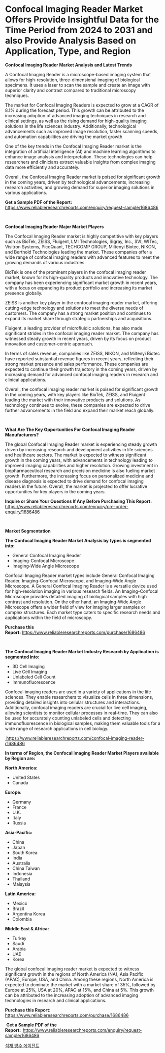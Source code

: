 <p><h1>Confocal Imaging Reader Market Offers Provide Insightful Data for the Time Period from 2024 to 2031 and also Provide Analysis Based on Application, Type, and Region</h1></p><p><strong>Confocal Imaging Reader Market Analysis and Latest Trends</strong></p>
<p><p>A Confocal Imaging Reader is a microscope-based imaging system that allows for high-resolution, three-dimensional imaging of biological specimens. It uses a laser to scan the sample and create an image with superior clarity and contrast compared to traditional microscopy techniques.</p><p>The market for Confocal Imaging Readers is expected to grow at a CAGR of 8.1% during the forecast period. This growth can be attributed to the increasing adoption of advanced imaging techniques in research and clinical settings, as well as the rising demand for high-quality imaging solutions in the life sciences industry. Additionally, technological advancements such as improved image resolution, faster scanning speeds, and automation capabilities are driving the market growth.</p><p>One of the key trends in the Confocal Imaging Reader market is the integration of artificial intelligence (AI) and machine learning algorithms to enhance image analysis and interpretation. These technologies can help researchers and clinicians extract valuable insights from complex imaging data more efficiently and accurately.</p><p>Overall, the Confocal Imaging Reader market is poised for significant growth in the coming years, driven by technological advancements, increasing research activities, and growing demand for superior imaging solutions in various applications.</p></p>
<p><strong>Get a Sample PDF of the Report:&nbsp;</strong> <a href="https://www.reliableresearchreports.com/enquiry/request-sample/1686486">https://www.reliableresearchreports.com/enquiry/request-sample/1686486</a></p>
<p>&nbsp;</p>
<p><strong>Confocal Imaging Reader Major Market Players</strong></p>
<p><p>The Confocal Imaging Reader market is highly competitive with key players such as BioTek, ZEISS, Fluigent, LMI Technologies, Sigray, Inc., SVI, WITec, Visitron Systems, PicoQuant, TECHCOMP GROUP, Miltenyi Biotec, NIKON, and Berthold Technologies leading the market. These companies offer a wide range of confocal imaging readers with advanced features to meet the growing demands of various industries.</p><p>BioTek is one of the prominent players in the confocal imaging reader market, known for its high-quality products and innovative technology. The company has been experiencing significant market growth in recent years, with a focus on expanding its product portfolio and increasing its market presence globally.</p><p>ZEISS is another key player in the confocal imaging reader market, offering cutting-edge technology and solutions to meet the diverse needs of customers. The company has a strong market position and continues to expand its market share through strategic partnerships and acquisitions.</p><p>Fluigent, a leading provider of microfluidic solutions, has also made significant strides in the confocal imaging reader market. The company has witnessed steady growth in recent years, driven by its focus on product innovation and customer-centric approach.</p><p>In terms of sales revenue, companies like ZEISS, NIKON, and Miltenyi Biotec have reported substantial revenue figures in recent years, reflecting their strong market presence and sales performance. These companies are expected to continue their growth trajectory in the coming years, driven by increasing demand for advanced confocal imaging readers in research and clinical applications.</p><p>Overall, the confocal imaging reader market is poised for significant growth in the coming years, with key players like BioTek, ZEISS, and Fluigent leading the market with their innovative products and solutions. As technology continues to evolve, these companies are expected to drive further advancements in the field and expand their market reach globally.</p></p>
<p>&nbsp;</p>
<p><strong>What Are The Key Opportunities For Confocal Imaging Reader Manufacturers?</strong></p>
<p><p>The global Confocal Imaging Reader market is experiencing steady growth driven by increasing research and development activities in life sciences and healthcare sectors. The market is expected to witness significant growth in the coming years, with advancements in technology leading to improved imaging capabilities and higher resolution. Growing investment in biopharmaceutical research and precision medicine is also fueling market growth. Furthermore, the increasing focus on personalized medicine and disease diagnosis is expected to drive demand for confocal imaging readers in the future. Overall, the market is projected to offer lucrative opportunities for key players in the coming years.</p></p>
<p><strong>Inquire or Share Your Questions If Any Before Purchasing This Report:</strong> <a href="https://www.reliableresearchreports.com/enquiry/pre-order-enquiry/1686486">https://www.reliableresearchreports.com/enquiry/pre-order-enquiry/1686486</a></p>
<p>&nbsp;</p>
<p><strong>Market Segmentation</strong></p>
<p><strong>The Confocal Imaging Reader Market Analysis by types is segmented into:</strong></p>
<p><ul><li>General Confocal Imaging Reader</li><li>Imaging-Confocal Microscope</li><li>Imaging-Wide Angle Microscope</li></ul></p>
<p><p>Confocal Imaging Reader market types include General Confocal Imaging Reader, Imaging-Confocal Microscope, and Imaging-Wide Angle Microscope. A General Confocal Imaging Reader is a versatile device used for high-resolution imaging in various research fields. An Imaging-Confocal Microscope provides detailed imaging of biological samples with high contrast and resolution. On the other hand, an Imaging-Wide Angle Microscope offers a wider field of view for imaging larger samples or complex structures. Each market type caters to specific research needs and applications within the field of microscopy.</p></p>
<p><strong>Purchase this Report:&nbsp;</strong><a href="https://www.reliableresearchreports.com/purchase/1686486">https://www.reliableresearchreports.com/purchase/1686486</a></p>
<p>&nbsp;</p>
<p><strong>The Confocal Imaging Reader Market Industry Research by Application is segmented into:</strong></p>
<p><ul><li>3D Cell Imaging</li><li>Live Cell Imaging</li><li>Unlabeled Cell Count</li><li>Immunofluorescence</li></ul></p>
<p><p>Confocal imaging readers are used in a variety of applications in the life sciences. They enable researchers to visualize cells in three dimensions, providing detailed insights into cellular structures and interactions. Additionally, confocal imaging readers are crucial for live cell imaging, allowing scientists to monitor cellular processes in real-time. They can also be used for accurately counting unlabeled cells and detecting immunofluorescence in biological samples, making them valuable tools for a wide range of research applications in cell biology.</p></p>
<p><a href="https://www.reliableresearchreports.com/confocal-imaging-reader-r1686486">&nbsp;https://www.reliableresearchreports.com/confocal-imaging-reader-r1686486</a></p>
<p><strong>In terms of Region, the Confocal Imaging Reader Market Players available by Region are:</strong></p>
<p>
    <p> <strong> North America: </strong>
        <ul>
            <li>United States</li>
            <li>Canada</li>
        </ul>
        </p> 
    <p> <strong> Europe: </strong>
        <ul>
            <li>Germany</li>
            <li>France</li>
            <li>U.K.</li>
            <li>Italy</li>
            <li>Russia</li>
        </ul>
        </p> 
    <p> <strong> Asia-Pacific: </strong>
        <ul>
            <li>China</li>
            <li>Japan</li>
            <li>South Korea</li>
            <li>India</li>
            <li>Australia</li>
            <li>China Taiwan</li>
            <li>Indonesia</li>
            <li>Thailand</li>
            <li>Malaysia</li>
        </ul>
        </p> 
    <p> <strong> Latin America: </strong>
        <ul>
            <li>Mexico</li>
            <li>Brazil</li>
            <li>Argentina Korea</li>
            <li>Colombia</li>
        </ul>
        </p> 
    <p> <strong> Middle East & Africa: </strong>
        <ul>
            <li>Turkey</li>
            <li>Saudi</li>
            <li>Arabia</li>
            <li>UAE</li>
            <li>Korea</li>
        </ul>
    </p>
    </p>
<p><p>The global confocal imaging reader market is expected to witness significant growth in the regions of North America (NA), Asia Pacific (APAC), Europe, USA, and China. Among these regions, North America is expected to dominate the market with a market share of 35%, followed by Europe at 25%, USA at 20%, APAC at 15%, and China at 5%. This growth can be attributed to the increasing adoption of advanced imaging technologies in research and clinical applications.</p></p>
<p><strong>Purchase this Report: </strong><a href="https://www.reliableresearchreports.com/purchase/1686486">https://www.reliableresearchreports.com/purchase/1686486</a></p>
<p>&nbsp;<strong>Get a Sample PDF of the Report:&nbsp;&nbsp;</strong><a href="https://www.reliableresearchreports.com/enquiry/request-sample/1686486">https://www.reliableresearchreports.com/enquiry/request-sample/1686486</a></p>
<p><strong></strong></p>
<p><p><a href="https://github.com/joyliyu/Market-Research-Report-List-1/blob/main/8019537106018.md">석재 방수 에이전트</a></p></p>